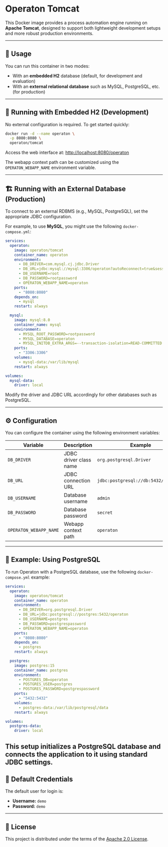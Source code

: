 # Operaton Tomcat

This Docker image provides a process automation engine running on **Apache Tomcat**, designed to support both lightweight development setups and more robust production environments.

---

## 🔧 Usage

You can run this container in two modes:

- With an **embedded H2** database (default, for development and evaluation)
- With an **external relational database** such as MySQL, PostgreSQL, etc. (for production)

---

## 🧪 Running with Embedded H2 (Development)

No external configuration is required. To get started quickly:

```bash
docker run -d --name operaton \
  -p 8080:8080 \
  operaton/tomcat
```

Access the web interface at: [http://localhost:8080/operaton](http://localhost:8080/operaton)

The webapp context path can be customized using the `OPERATON_WEBAPP_NAME` environment variable.

---

## 🏗️ Running with an External Database (Production)

To connect to an external RDBMS (e.g., MySQL, PostgreSQL), set the appropriate JDBC configuration.

For example, to use **MySQL**, you might use the following `docker-compose.yml`:

```yaml
services:
  operaton:
    image: operaton/tomcat
    container_name: operaton
    environment:
      - DB_DRIVER=com.mysql.cj.jdbc.Driver
      - DB_URL=jdbc:mysql://mysql:3306/operaton?autoReconnect=true&sessionVariables=transaction_isolation='READ-COMMITTED'
      - DB_USERNAME=root
      - DB_PASSWORD=rootpassword
      - OPERATON_WEBAPP_NAME=operaton
    ports:
      - "8080:8080"
    depends_on:
      - mysql
    restart: always

  mysql:
    image: mysql:8.0
    container_name: mysql
    environment:
      - MYSQL_ROOT_PASSWORD=rootpassword
      - MYSQL_DATABASE=operaton
      - MYSQL_INITDB_EXTRA_ARGS=--transaction-isolation=READ-COMMITTED
    ports:
      - "3306:3306"
    volumes:
      - mysql-data:/var/lib/mysql
    restart: always

volumes:
  mysql-data:
    driver: local
```

Modify the driver and JDBC URL accordingly for other databases such as PostgreSQL.

---

## ⚙️ Configuration

You can configure the container using the following environment variables:

| Variable              | Description                                     | Example                                     |
|-----------------------|-------------------------------------------------|---------------------------------------------|
| `DB_DRIVER`           | JDBC driver class name                          | `org.postgresql.Driver`                     |
| `DB_URL`              | JDBC connection URL                             | `jdbc:postgresql://db:5432/operaton`        |
| `DB_USERNAME`         | Database username                               | `admin`                                     |
| `DB_PASSWORD`         | Database password                               | `secret`                                    |
| `OPERATON_WEBAPP_NAME`| Webapp context path                             | `operaton`                                  |

---

## 🐘 Example: Using PostgreSQL

To run Operaton with a PostgreSQL database, use the following `docker-compose.yml` example:

```yaml
services:
  operaton:
    image: operaton/tomcat
    container_name: operaton
    environment:
      - DB_DRIVER=org.postgresql.Driver
      - DB_URL=jdbc:postgresql://postgres:5432/operaton
      - DB_USERNAME=postgres
      - DB_PASSWORD=postgrespassword
      - OPERATON_WEBAPP_NAME=operaton
    ports:
      - "8080:8080"
    depends_on:
      - postgres
    restart: always

  postgres:
    image: postgres:15
    container_name: postgres
    environment:
      - POSTGRES_DB=operaton
      - POSTGRES_USER=postgres
      - POSTGRES_PASSWORD=postgrespassword
    ports:
      - "5432:5432"
    volumes:
      - postgres-data:/var/lib/postgresql/data
    restart: always

volumes:
  postgres-data:
    driver: local
```

This setup initializes a PostgreSQL database and connects the application to it using standard JDBC settings.
---

## 📂 Default Credentials

The default user for login is:

- **Username:** `demo`
- **Password:** `demo`

---

## 📄 License

This project is distributed under the terms of the [Apache 2.0 License](https://www.apache.org/licenses/LICENSE-2.0).